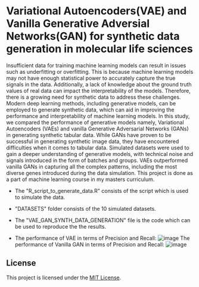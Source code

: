 # Variational Autoencoders(VAE) and Vanilla Generative Adversial Networks(GAN) for synthetic data generation in molecular life sciences 

Insufficient data for training machine learning models can result in issues such as underfitting or overfitting. This is because machine learning models may not have enough statistical power to accurately capture the true signals in the data. Additionally, a lack of knowledge about the ground truth values of real data can impact the interpretability of the models. Therefore, there is a growing need for synthetic data to address these challenges. Modern deep learning methods, including generative models, can be employed to generate synthetic data, which can aid in improving the performance and interpretability of machine learning models. In this study, we compared the performance of generative models namely, Variational Autoencoders (VAEs) and vanilla Generative Adversarial Networks (GANs) in generating synthetic tabular data. While GANs have proven to be successful in generating synthetic image data, they have encountered difficulties when it comes to tabular data. Simulated datasets were used to gain a deeper understanding of generative models, with technical noise and signals introduced in the form of batches and groups. VAEs outperformed vanilla GANs in capturing all the complex patterns, including the most diverse genes introduced during the data simulation. This project is done as a part of machine learning course in my masters curriculum.

- The "R_script_to_generate_data.R" consists of the script which is used to simulate the data.

- "DATASETS" folder consists of the 10 simulated datasets.

- The "VAE_GAN_SYNTH_DATA_GENERATION" file is the code which can be used to reproduce the the results. 

- The performance of VAE in terms of Precision and Recall:
![image](https://github.com/Sowgandh6/Generative-models-for-synthetic-data-in-molecular-life-sciences/assets/74649012/c379f321-e075-403a-9052-9b1d015ebc0c)
The performance of Vanilla GAN in terms of Precision and Recall:
![image](https://github.com/Sowgandh6/Generative-models-for-synthetic-data-in-molecular-life-sciences/assets/74649012/c49bf990-64a5-4882-94d9-58a53f9de5e6)


## License

This project is licensed under the [MIT License](LICENSE).
